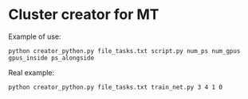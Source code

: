 # Cluster creator for MT

Example of use:

    python creator_python.py file_tasks.txt script.py num_ps num_gpus gpus_inside ps_alongside

Real example:

    python creator_python.py file_tasks.txt train_net.py 3 4 1 0
